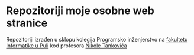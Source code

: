 # Repozitoriji moje osobne web stranice

Repozitoriji izrađen u sklopu kolegija Programsko inženjerstvo na
[fakultetu Informatike u Puli](https://fipu.unipu.hr/) kod profesora [Nikole Tankovića](https://github.com/ntankovic)
